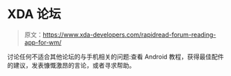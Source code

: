 # XDA 论坛

> 原文：<https://www.xda-developers.com/rapidread-forum-reading-app-for-wm/>

讨论任何不适合其他论坛的与手机相关的问题:查看 Android 教程，获得最佳配件的建议，发表慷慨激昂的言论，或者寻求帮助。